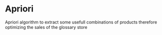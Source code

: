 # Apriori
Apriori algorithm to extract some usefull combinations of products therefore optimizing the sales of the glossary store
